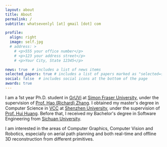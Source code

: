 ```yaml
---
layout: about
title: About
permalink: /
subtitle: whatsevenlyl [at] gmail [dot] com

profile:
  align: right
  image: self.jpg
  # address: >
    # <p>555 your office number</p>
    # <p>123 your address street</p>
    # <p>Your City, State 12345</p>

news: true  # includes a list of news items
selected_papers: true # includes a list of papers marked as "selected={true}"
social: false  # includes social icons at the bottom of the page
awards: true
---
```


I am a 1st year Ph.D. student in [GrUVi](https://gruvi.cs.sfu.ca) at [Simon Fraser University](https://www.sfu.ca), under the supervision of [Prof. Hao (Richard) Zhang](https://www.cs.sfu.ca/~haoz). I obtained my master's degree in Computer Science in [VCC](https://vcc.tech/index.html) at [Shenzhen University](https://en.szu.edu.cn/), under the supervision of [Prof. Hui Huang](https://vcc.tech/~huihuang). Before that, I received my Bachelor's degree in Software Engineering from [Sichuan University](https://en.scu.edu.cn/).

I am interested in the areas of Computer Graphics, Computer Vision and Robotics, especially on aerial path planning and both real-time and offline 3D reconstruction from different primitives.
